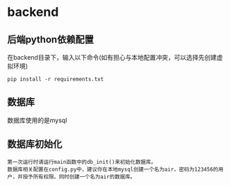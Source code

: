 <!--
 * @Description: 
 * @Author: l
 * @Date: 2021-06-03 22:56:08
 * @LastEditors: l
 * @LastEditTime: 2021-06-03 22:56:16
 * @FilePath: \DistributedControlSystem\backend\README.md
-->
# backend

## 后端python依赖配置
在backend目录下，输入以下命令(如有担心与本地配置冲突，可以选择先创建虚拟环境)
```
pip install -r requirements.txt
```

## 数据库
数据库使用的是mysql


## 数据库初始化
    第一次运行时请运行main函数中的db_init()来初始化数据库。
    数据库相关配置在config.py中，建议你在本地mysql创建一个名为air，密码为123456的用户，并授予所有权限。同时创建一个名为air的数据库。